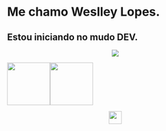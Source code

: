 # Me chamo Weslley Lopes.
## Estou iniciando no mudo DEV.

<p align="center">
<img loading="lazy" src="http://img.shields.io/static/v1?label=STATUS&message=EM%20DESENVOLVIMENTO&color=GREEN&style=for-the-badge"/>
</p>
<div>
    <a href="https://github.com/Weslleylopes93">
    <img height="100em" src="https://github-readme-stats.vercel.app/api?username=weslleylopes93&show_icons=false&hide=contribs,prs&cache_seconds=86400&theme=catppuccin_mocha"><img height="100em" src="https://github-readme-stats.vercel.app/api/top-langs/?username=weslleylopes93&layout=compact">
    </div>
<div>
    <p align="center">
    <a href="https://github.com/Weslleylopes93">
    <img height="30em" src="https://skillicons.dev/icons?i=py,vscode,windows,ps,anaconda">
